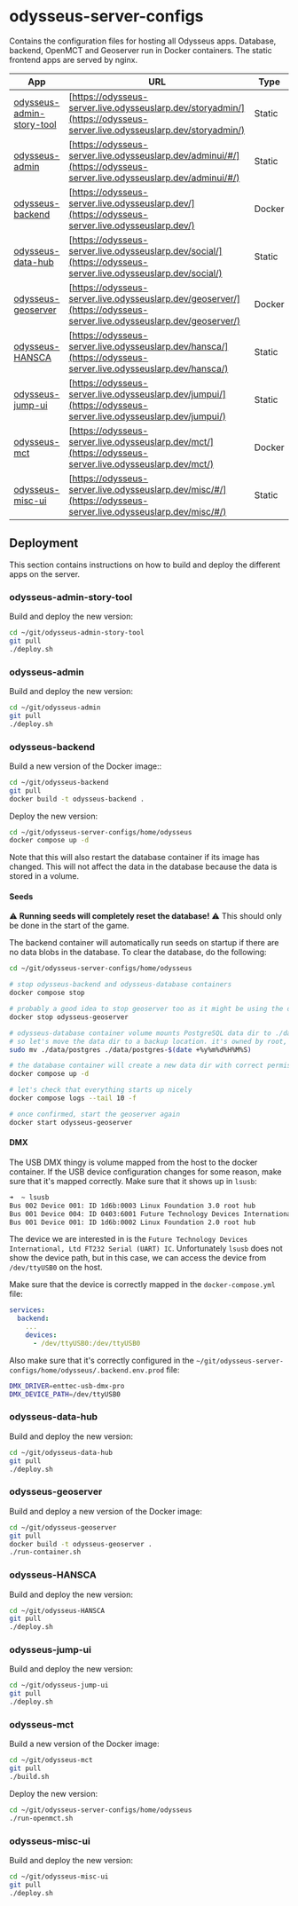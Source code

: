 # odysseus-server-configs

Contains the configuration files for hosting all Odysseus apps. Database, backend, OpenMCT and Geoserver run in Docker containers. The static frontend apps are served by nginx.

| App                                                                                    | URL                                                                                    | Type   |
| -------------------------------------------------------------------------------------- | -------------------------------------------------------------------------------------- | ------ |
| [odysseus-admin-story-tool](https://github.com/OdysseusLarp/odysseus-admin-story-tool) | [https://odysseus-server.live.odysseuslarp.dev/storyadmin/](https://odysseus-server.live.odysseuslarp.dev/storyadmin/) | Static |
| [odysseus-admin](https://github.com/OdysseusLarp/odysseus-admin)                       | [https://odysseus-server.live.odysseuslarp.dev/adminui/#/](https://odysseus-server.live.odysseuslarp.dev/adminui/#/)   | Static |
| [odysseus-backend](https://github.com/OdysseusLarp/odysseus-backend)                   | [https://odysseus-server.live.odysseuslarp.dev/](https://odysseus-server.live.odysseuslarp.dev/)                       | Docker |
| [odysseus-data-hub](https://github.com/OdysseusLarp/odysseus-data-hub)                 | [https://odysseus-server.live.odysseuslarp.dev/social/](https://odysseus-server.live.odysseuslarp.dev/social/)         | Static |
| [odysseus-geoserver](https://github.com/OdysseusLarp/odysseus-geoserver)               | [https://odysseus-server.live.odysseuslarp.dev/geoserver/](https://odysseus-server.live.odysseuslarp.dev/geoserver/)   | Docker |
| [odysseus-HANSCA](https://github.com/OdysseusLarp/odysseus-HANSCA)                     | [https://odysseus-server.live.odysseuslarp.dev/hansca/](https://odysseus-server.live.odysseuslarp.dev/hansca/)         | Static |
| [odysseus-jump-ui](https://github.com/OdysseusLarp/hansca)                             | [https://odysseus-server.live.odysseuslarp.dev/jumpui/](https://odysseus-server.live.odysseuslarp.dev/jumpui/)         | Static |
| [odysseus-mct](https://github.com/OdysseusLarp/odysseus-mct)                           | [https://odysseus-server.live.odysseuslarp.dev/mct/](https://odysseus-server.live.odysseuslarp.dev/mct/)               | Docker |
| [odysseus-misc-ui](https://github.com/OdysseusLarp/odysseus-misc-ui)                   | [https://odysseus-server.live.odysseuslarp.dev/misc/#/](https://odysseus-server.live.odysseuslarp.dev/misc/#/)         | Static |

## Deployment

This section contains instructions on how to build and deploy the different apps on the server.

### odysseus-admin-story-tool
Build and deploy the new version:
```bash
cd ~/git/odysseus-admin-story-tool
git pull
./deploy.sh
```

### odysseus-admin
Build and deploy the new version:
```bash
cd ~/git/odysseus-admin
git pull
./deploy.sh
```

### odysseus-backend
Build a new version of the Docker image::
```bash
cd ~/git/odysseus-backend
git pull
docker build -t odysseus-backend .
```

Deploy the new version:
```bash
cd ~/git/odysseus-server-configs/home/odysseus
docker compose up -d
```

Note that this will also restart the database container if its image has changed. This will not affect the data in the database because the data is stored in a volume.

#### Seeds
⚠️ **Running seeds will completely reset the database!** ⚠️ This should only be done in the start of the game.

The backend container will automatically run seeds on startup if there are no data blobs in the database. To clear the database, do the following:
```bash
cd ~/git/odysseus-server-configs/home/odysseus

# stop odysseus-backend and odysseus-database containers
docker compose stop

# probably a good idea to stop geoserver too as it might be using the database
docker stop odysseus-geoserver

# odysseus-database container volume mounts PostgreSQL data dir to ./data/postgres
# so let's move the data dir to a backup location. it's owned by root, so we need to use sudo
sudo mv ./data/postgres ./data/postgres-$(date +%y%m%d%H%M%S)

# the database container will create a new data dir with correct permissions on startup
docker compose up -d

# let's check that everything starts up nicely
docker compose logs --tail 10 -f

# once confirmed, start the geoserver again
docker start odysseus-geoserver
```

#### DMX
The USB DMX thingy is volume mapped from the host to the docker container. If the USB device configuration changes for some reason, make sure that it's mapped correctly. Make sure that it shows up in `lsusb`:
```bash
➜  ~ lsusb
Bus 002 Device 001: ID 1d6b:0003 Linux Foundation 3.0 root hub
Bus 001 Device 004: ID 0403:6001 Future Technology Devices International, Ltd FT232 Serial (UART) IC
Bus 001 Device 001: ID 1d6b:0002 Linux Foundation 2.0 root hub
```

The device we are interested in is the `Future Technology Devices International, Ltd FT232 Serial (UART) IC`. Unfortunately `lsusb` does not show the device path, but in this case, we can access the device from `/dev/ttyUSB0` on the host.

Make sure that the device is correctly mapped in the `docker-compose.yml` file:
```yaml
services:
  backend:
    ...
    devices:
      - /dev/ttyUSB0:/dev/ttyUSB0
```

Also make sure that it's correctly configured in the `~/git/odysseus-server-configs/home/odysseus/.backend.env.prod` file:
```bash
DMX_DRIVER=enttec-usb-dmx-pro
DMX_DEVICE_PATH=/dev/ttyUSB0
```

### odysseus-data-hub
Build and deploy the new version:
```bash
cd ~/git/odysseus-data-hub
git pull
./deploy.sh
```

### odysseus-geoserver
Build and deploy a new version of the Docker image:
```bash
cd ~/git/odysseus-geoserver
git pull
docker build -t odysseus-geoserver .
./run-container.sh
```

### odysseus-HANSCA
Build and deploy the new version:
```bash
cd ~/git/odysseus-HANSCA
git pull
./deploy.sh
```

### odysseus-jump-ui
Build and deploy the new version:
```bash
cd ~/git/odysseus-jump-ui
git pull
./deploy.sh
```

### odysseus-mct
Build a new version of the Docker image:
```bash
cd ~/git/odysseus-mct
git pull
./build.sh
```

Deploy the new version:
```bash
cd ~/git/odysseus-server-configs/home/odysseus
./run-openmct.sh
```

### odysseus-misc-ui
Build and deploy the new version:
```bash
cd ~/git/odysseus-misc-ui
git pull
./deploy.sh
```
